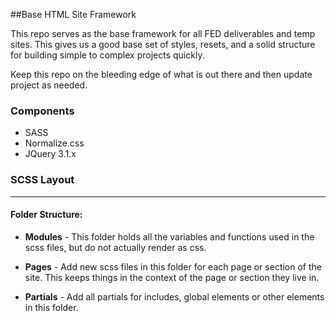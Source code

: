 ##Base HTML Site Framework

This repo serves as the base framework for all FED deliverables and temp sites. This gives us a good base set of styles, resets, and a solid structure for building simple to complex projects quickly.

Keep this repo on the bleeding edge of what is out there and then update project as needed.

### Components
- SASS
- Normalize.css
- JQuery 3.1.x

### SCSS Layout
---

#### Folder Structure:

- **Modules** - This folder holds all the variables and functions used in the scss files, but do not actually render as css.

- **Pages** - Add new scss files in this folder for each page or section of the site. This keeps things in the context of the page or section they live in.

- **Partials** - Add all partials for includes, global elements or other elements in this folder.